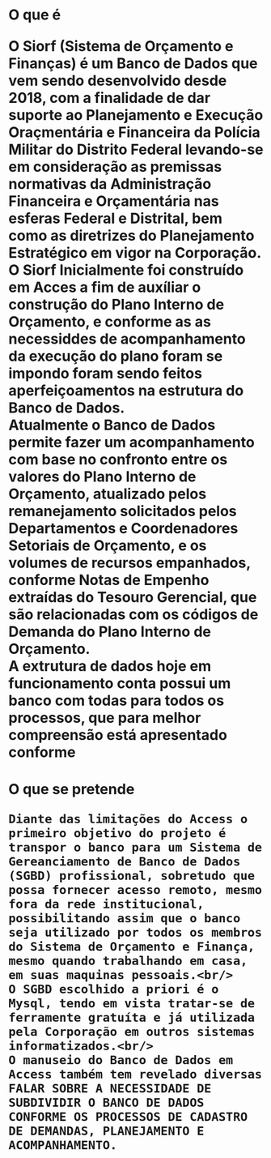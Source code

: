 <h1> O que é <br/>

<blink>O Siorf (Sistema de Orçamento e Finanças) é um Banco de Dados que vem sendo desenvolvido desde 2018, com a finalidade de dar suporte ao Planejamento  e Execução Oraçmentária e Financeira da Polícia Militar do Distrito Federal levando-se em consideração as premissas normativas da Administração Financeira e Orçamentária nas esferas Federal e Distrital, bem como as diretrizes do Planejamento Estratégico em vigor na Corporação.<br/>
  O Siorf Inicialmente foi construído em Acces a fim de auxíliar o construção do Plano Interno de Orçamento, e conforme as as necessiddes de acompanhamento da execução do plano foram se impondo foram sendo feitos aperfeiçoamentos na estrutura do Banco de Dados.<br/>
  Atualmente o Banco de Dados permite fazer um acompanhamento com base no confronto entre os valores do Plano Interno de Orçamento, atualizado pelos remanejamento solicitados pelos Departamentos e Coordenadores Setoriais de Orçamento, e os volumes de recursos empanhados, conforme Notas de Empenho extraídas do Tesouro Gerencial, que são relacionadas com os códigos de Demanda do Plano Interno de Orçamento.<br/>
A extrutura de dados hoje em funcionamento conta possui um banco com todas para todos os processos, que para melhor compreensão está apresentado conforme<blink>

<h1> O que se pretende<br/>

    Diante das limitações do Access o primeiro objetivo do projeto é transpor o banco para um Sistema de Gereanciamento de Banco de Dados (SGBD) profissional, sobretudo que possa fornecer acesso remoto, mesmo fora da rede institucional, possibilitando assim que o banco seja utilizado por todos os membros do Sistema de Orçamento e Finança, mesmo quando trabalhando em casa, em suas maquinas pessoais.<br/>
    O SGBD escolhido a priori é o Mysql, tendo em vista tratar-se de ferramente gratuíta e já utilizada pela Corporação em outros sistemas informatizados.<br/>
    O manuseio do Banco de Dados em Access também tem revelado diversas FALAR SOBRE A NECESSIDADE DE SUBDIVIDIR O BANCO DE DADOS CONFORME OS PROCESSOS DE CADASTRO DE DEMANDAS, PLANEJAMENTO E ACOMPANHAMENTO.
